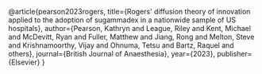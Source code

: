 @article{pearson2023rogers,
  title={Rogers' diffusion theory of innovation applied to the adoption of sugammadex in a nationwide sample of US hospitals},
  author={Pearson, Kathryn and League, Riley and Kent, Michael and McDevitt, Ryan and Fuller, Matthew and Jiang, Rong and Melton, Steve and Krishnamoorthy, Vijay and Ohnuma, Tetsu and Bartz, Raquel and others},
  journal={British Journal of Anaesthesia},
  year={2023},
  publisher={Elsevier}
}
